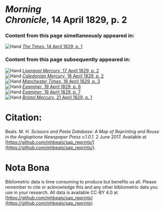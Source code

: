# *Morning Chronicle*, 14 April 1829, p. 2  
  
### Content from this page simeltaneously appeared in:  
![Hand](http://scissorsandpaste.net/wp-content/uploads/2017/06/smallhandpointer.png) [*The Times*, 14 April 1829, p. 1](https://mhbeals.github.io/sap_html/The-Times/The-Times-14-April-1829-p-1)  
  
### Content from this page subsequently appeared in:  
![Hand](http://scissorsandpaste.net/wp-content/uploads/2017/06/smallhandpointer.png) [*Liverpool Mercury*, 17 April 1829, p. 2](https://mhbeals.github.io/sap_html/Liverpool-Mercury/Liverpool-Mercury-17-April-1829-p-2)  
![Hand](http://scissorsandpaste.net/wp-content/uploads/2017/06/smallhandpointer.png) [*Caledonian Mercury*, 18 April 1829, p. 2](https://mhbeals.github.io/sap_html/Caledonian-Mercury/Caledonian-Mercury-18-April-1829-p-2)  
![Hand](http://scissorsandpaste.net/wp-content/uploads/2017/06/smallhandpointer.png) [*Manchester Times*, 18 April 1829, p. 3](https://mhbeals.github.io/sap_html/Manchester-Times/Manchester-Times-18-April-1829-p-3)  
![Hand](http://scissorsandpaste.net/wp-content/uploads/2017/06/smallhandpointer.png) [*Examiner*, 19 April 1829, p. 6](https://mhbeals.github.io/sap_html/Examiner/Examiner-19-April-1829-p-6)  
![Hand](http://scissorsandpaste.net/wp-content/uploads/2017/06/smallhandpointer.png) [*Examiner*, 19 April 1829, p. 7](https://mhbeals.github.io/sap_html/Examiner/Examiner-19-April-1829-p-7)  
![Hand](http://scissorsandpaste.net/wp-content/uploads/2017/06/smallhandpointer.png) [*Bristol Mercury*, 21 April 1829, p. 1](https://mhbeals.github.io/sap_html/Bristol-Mercury/Bristol-Mercury-21-April-1829-p-1)  


# Citation: 

Beals. M. H. *Scissors and Paste Database: A Map of Reprinting and Reuse in the Anglophone Newspaper Press v.1.0.1.* 2 June 2017. Available at [https://github.com/mhbeals/sap_reprints/](https://github.com/mhbeals/sap_reprints/). 

# Nota Bona

Bibliometric data is time consuming to produce but benefits us all. Please remember to cite or acknowledge this and any other bibliometric data you use in your research. All data is available CC-BY 4.0 at [https://github.com/mhbeals/sap_reprints](https://github.com/mhbeals/sap_reprints)
